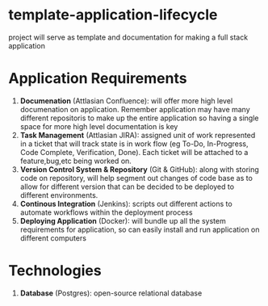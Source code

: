 # template-application-lifecycle
project will serve as template and documentation for making a full stack application 

# Application Requirements

1.    **Documenation** (Attlasian Confluence): will offer more high level documenation on application. Remember application may have many different repositoris to make up the entire application so having a single space for more high level documentation is key 
2.    **Task Management** (Attlasian JIRA): assigned unit of work represented in a ticket that will track state is in work flow (eg To-Do, In-Progress, Code Complete, Verification, Done). Each ticket will be attached to a feature,bug,etc being worked on. 
3.    **Version Control System & Repository** (Git & GitHub): along with storing code on repository, will help segment out changes of code base as to allow for different version that can be decided to be deployed to different environments.   
4.    **Continous Integration** (Jenkins): scripts out different actions to automate workflows within the deployment process
5.    **Deploying Application** (Docker): will bundle up all the system requirements for application, so can easily install and run application on different computers

# Technologies
1.    **Database** (Postgres): open-source relational database 
